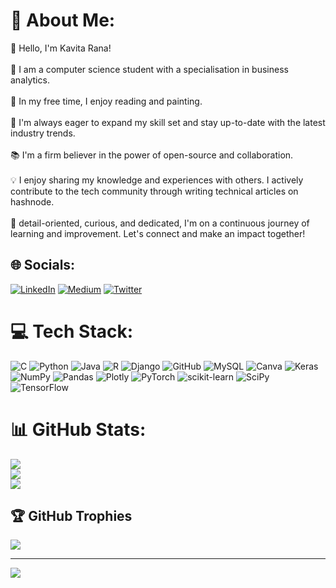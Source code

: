 # 💫 About Me:
👋 Hello, I'm Kavita Rana!<br><br>🚀 I am a computer science student with a specialisation in business analytics.<br><br>🌱 In my free time, I enjoy reading and painting.<br><br>🔧 I'm always eager to expand my skill set and stay up-to-date with the latest industry trends.<br><br>📚 I'm a firm believer in the power of open-source and collaboration. <br><br>💡 I enjoy sharing my knowledge and experiences with others. I actively contribute to the tech community through writing technical articles on hashnode.<br><br>🌟 detail-oriented, curious, and dedicated, I'm on a continuous journey of learning and improvement. Let's connect and make an impact together!<br>


## 🌐 Socials:
[![LinkedIn](https://img.shields.io/badge/LinkedIn-%230077B5.svg?logo=linkedin&logoColor=white)](https://linkedin.com/in/https://www.linkedin.com/in/kavitarana-datascienceenthusiast/) [![Medium](https://img.shields.io/badge/Medium-12100E?logo=medium&logoColor=white)](https://medium.com/@https://hashnode.com/@KaviRana) [![Twitter](https://img.shields.io/badge/Twitter-%231DA1F2.svg?logo=Twitter&logoColor=white)](https://twitter.com/https://twitter.com/KaviRana1203) 

# 💻 Tech Stack:
![C](https://img.shields.io/badge/c-%2300599C.svg?style=flat&logo=c&logoColor=white) ![Python](https://img.shields.io/badge/python-3670A0?style=flat&logo=python&logoColor=ffdd54) ![Java](https://img.shields.io/badge/java-%23ED8B00.svg?style=flat&logo=java&logoColor=white) ![R](https://img.shields.io/badge/r-%23276DC3.svg?style=flat&logo=r&logoColor=white) ![Django](https://img.shields.io/badge/django-%23092E20.svg?style=flat&logo=django&logoColor=white) ![GitHub](https://img.shields.io/badge/GitHub-%23121011.svg?style=flat&logo=github&logoColor=white) ![MySQL](https://img.shields.io/badge/mysql-%2300f.svg?style=flat&logo=mysql&logoColor=white) ![Canva](https://img.shields.io/badge/Canva-%2300C4CC.svg?style=flat&logo=Canva&logoColor=white) ![Keras](https://img.shields.io/badge/Keras-%23D00000.svg?style=flat&logo=Keras&logoColor=white) ![NumPy](https://img.shields.io/badge/numpy-%23013243.svg?style=flat&logo=numpy&logoColor=white) ![Pandas](https://img.shields.io/badge/pandas-%23150458.svg?style=flat&logo=pandas&logoColor=white) ![Plotly](https://img.shields.io/badge/Plotly-%233F4F75.svg?style=flat&logo=plotly&logoColor=white) ![PyTorch](https://img.shields.io/badge/PyTorch-%23EE4C2C.svg?style=flat&logo=PyTorch&logoColor=white) ![scikit-learn](https://img.shields.io/badge/scikit--learn-%23F7931E.svg?style=flat&logo=scikit-learn&logoColor=white) ![SciPy](https://img.shields.io/badge/SciPy-%230C55A5.svg?style=flat&logo=scipy&logoColor=%white) ![TensorFlow](https://img.shields.io/badge/TensorFlow-%23FF6F00.svg?style=flat&logo=TensorFlow&logoColor=white)
# 📊 GitHub Stats:
![](https://github-readme-stats.vercel.app/api?username=KaviRana&theme=nightowl&hide_border=false&include_all_commits=false&count_private=false)<br/>
![](https://github-readme-streak-stats.herokuapp.com/?user=KaviRana&theme=nightowl&hide_border=false)<br/>
![](https://github-readme-stats.vercel.app/api/top-langs/?username=KaviRana&theme=nightowl&hide_border=false&include_all_commits=false&count_private=false&layout=compact)

## 🏆 GitHub Trophies
![](https://github-profile-trophy.vercel.app/?username=KaviRana&theme=dracula&no-frame=false&no-bg=false&margin-w=4)

---
[![](https://visitcount.itsvg.in/api?id=KaviRana&icon=0&color=2)](https://visitcount.itsvg.in)

<!-- Proudly created with GPRM ( https://gprm.itsvg.in ) -->
